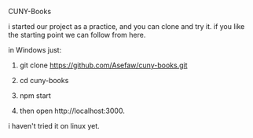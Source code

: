 CUNY-Books

i started our project as a practice, and you can clone and try it. if you like the starting point we can follow from here.

in Windows just:

1) git clone https://github.com/Asefaw/cuny-books.git

2) cd cuny-books

3) npm start

4) then open http://localhost:3000.

i haven't tried it on linux yet.
